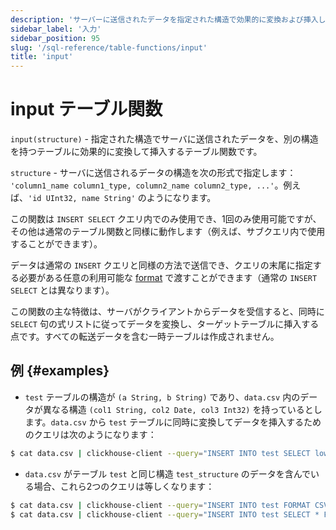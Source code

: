```yaml
---
description: 'サーバーに送信されたデータを指定された構造で効果的に変換および挿入し、別の構造のテーブルに変換するテーブル関数。'
sidebar_label: '入力'
sidebar_position: 95
slug: '/sql-reference/table-functions/input'
title: 'input'
---
```





# input テーブル関数

`input(structure)` - 指定された構造でサーバに送信されたデータを、別の構造を持つテーブルに効果的に変換して挿入するテーブル関数です。

`structure` - サーバに送信されるデータの構造を次の形式で指定します： `'column1_name column1_type, column2_name column2_type, ...'`。例えば、`'id UInt32, name String'` のようになります。

この関数は `INSERT SELECT` クエリ内でのみ使用でき、1回のみ使用可能ですが、その他は通常のテーブル関数と同様に動作します（例えば、サブクエリ内で使用することができます）。

データは通常の `INSERT` クエリと同様の方法で送信でき、クエリの末尾に指定する必要がある任意の利用可能な [format](/sql-reference/formats) で渡すことができます（通常の `INSERT SELECT` とは異なります）。

この関数の主な特徴は、サーバがクライアントからデータを受信すると、同時に `SELECT` 句の式リストに従ってデータを変換し、ターゲットテーブルに挿入する点です。すべての転送データを含む一時テーブルは作成されません。

## 例 {#examples}

- `test` テーブルの構造が `(a String, b String)` であり、`data.csv` 内のデータが異なる構造 `(col1 String, col2 Date, col3 Int32)` を持っているとします。`data.csv` から `test` テーブルに同時に変換してデータを挿入するためのクエリは次のようになります：

<!-- -->

```bash
$ cat data.csv | clickhouse-client --query="INSERT INTO test SELECT lower(col1), col3 * col3 FROM input('col1 String, col2 Date, col3 Int32') FORMAT CSV";
```

- `data.csv` がテーブル `test` と同じ構造 `test_structure` のデータを含んでいる場合、これら2つのクエリは等しくなります：

<!-- -->

```bash
$ cat data.csv | clickhouse-client --query="INSERT INTO test FORMAT CSV"
$ cat data.csv | clickhouse-client --query="INSERT INTO test SELECT * FROM input('test_structure') FORMAT CSV"

